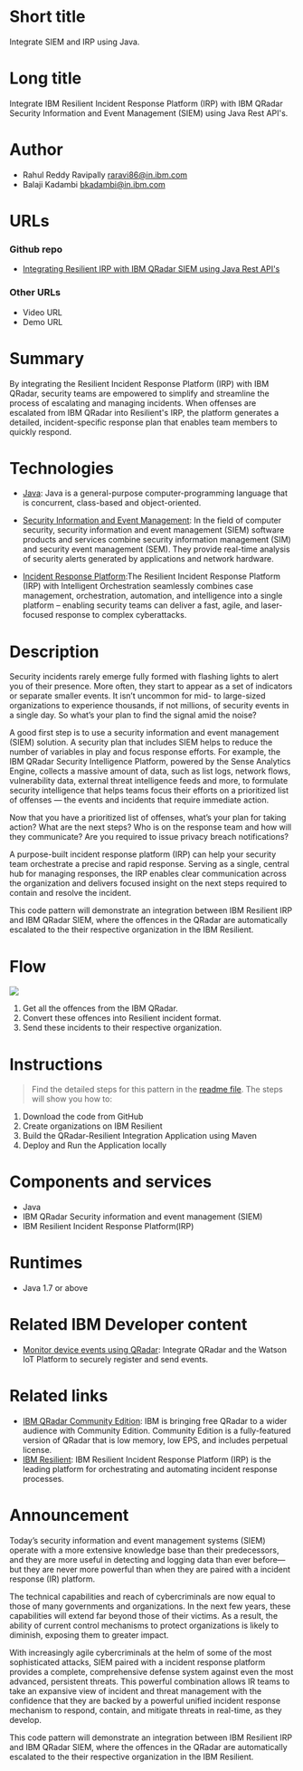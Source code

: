 # Short title

Integrate SIEM and IRP using Java.

# Long title

Integrate IBM Resilient Incident Response Platform (IRP) with IBM QRadar Security Information and Event Management (SIEM) using Java Rest API's.

# Author

* Rahul Reddy Ravipally raravi86@in.ibm.com
* Balaji Kadambi bkadambi@in.ibm.com

# URLs

### Github repo

* [Integrating Resilient IRP with IBM QRadar SIEM using Java Rest API's](https://github.ibm.com/raravi86/Integration)

### Other URLs

* Video URL
* Demo URL

# Summary

By integrating the Resilient Incident Response Platform (IRP) with IBM QRadar, security teams are empowered to simplify and streamline the process of escalating and managing incidents. When offenses are escalated from IBM QRadar into Resilient's IRP, the platform generates a detailed, incident-specific response plan that enables team members to quickly respond.

# Technologies

* [Java](https://en.wikipedia.org/wiki/Java_(programming_language)): Java is a general-purpose computer-programming language that is concurrent, class-based and object-oriented.

* [Security Information and Event Management](https://en.wikipedia.org/wiki/Security_information_and_event_management): In the field of computer security, security information and event management (SIEM) software products and services combine security information management (SIM) and security event management (SEM). They provide real-time analysis of security alerts generated by applications and network hardware. 

* [Incident Response Platform](https://www.resilientsystems.com/our-platform/):The Resilient Incident Response Platform (IRP) with Intelligent Orchestration seamlessly combines case management, orchestration, automation, and intelligence into a single platform – enabling security teams can deliver a fast, agile, and laser-focused response to complex cyberattacks.

# Description

Security incidents rarely emerge fully formed with flashing lights to alert you of their presence. More often, they start to appear as a set of indicators or separate smaller events. It isn’t uncommon for mid- to large-sized organizations to experience thousands, if not millions, of security events in a single day. So what’s your plan to find the signal amid the noise?

A good first step is to use a security information and event management (SIEM) solution. A security plan that includes SIEM helps to reduce the number of variables in play and focus response efforts. For example, the IBM QRadar Security Intelligence Platform, powered by the Sense Analytics Engine, collects a massive amount of data, such as list logs, network flows, vulnerability data, external threat intelligence feeds and more, to formulate security intelligence that helps teams focus their efforts on a prioritized list of offenses — the events and incidents that require immediate action.

Now that you have a prioritized list of offenses, what’s your plan for taking action? What are the next steps? Who is on the response team and how will they communicate? Are you required to issue privacy breach notifications?

A purpose-built incident response platform (IRP) can help your security team orchestrate a precise and rapid response. Serving as a single, central hub for managing responses, the IRP enables clear communication across the organization and delivers focused insight on the next steps required to contain and resolve the incident.

This code pattern will demonstrate an integration between IBM Resilient IRP and IBM QRadar SIEM, where the offences in the QRadar are automatically escalated to the their respective organization in the IBM Resilient.


# Flow

![](images/Architecture.png)

1. Get all the offences from the IBM QRadar.
2. Convert these offences into Resilient incident format.
3. Send these incidents to their respective organization.

# Instructions

> Find the detailed steps for this pattern in the [readme file](https://github.ibm.com/raravi86/Integration/blob/master/README.md). The steps will show you how to:

1. Download the code from GitHub
2. Create organizations on IBM Resilient
3. Build the QRadar-Resilient Integration Application using Maven
4. Deploy and Run the Application locally

# Components and services

* Java
* IBM QRadar Security information and event management (SIEM) 
* IBM Resilient Incident Response Platform(IRP)

# Runtimes

* Java 1.7 or above

# Related IBM Developer content

* [Monitor device events using QRadar](https://developer.ibm.com/patterns/detect-security-offenses-for-iot-devices-using-qradar/): Integrate QRadar and the Watson IoT Platform to securely register and send events.

# Related links

* [IBM QRadar Community Edition](https://developer.ibm.com/qradar/ce/): IBM is bringing free QRadar to a wider audience with Community Edition. Community Edition is a fully-featured version of QRadar that is low memory, low EPS, and includes perpetual license.
* [IBM Resilient](https://www.resilientsystems.com/): IBM Resilient Incident Response Platform (IRP) is the leading platform for orchestrating and automating incident response processes.

# Announcement

Today’s security information and event management systems (SIEM) operate with a more extensive knowledge base than their predecessors, and they are more useful in detecting and logging data than ever before—but they are never more powerful than when they are paired with a incident response (IR) platform.

The technical capabilities and reach of cybercriminals are now equal to those of many governments and organizations. In the next few years, these capabilities will extend far beyond those of their victims. As a result, the ability of current control mechanisms to protect organizations is likely to diminish, exposing them to greater impact.

With increasingly agile cybercriminals at the helm of some of the most sophisticated attacks, SIEM paired with a incident response platform provides a complete, comprehensive defense system against even the most advanced, persistent threats. This powerful combination allows IR teams to take an expansive view of incident and threat management with the confidence that they are backed by a powerful unified incident response mechanism to respond, contain, and mitigate threats in real-time, as they develop.

This code pattern will demonstrate an integration between IBM Resilient IRP and IBM QRadar SIEM, where the offences in the QRadar are automatically escalated to the their respective organization in the IBM Resilient.
